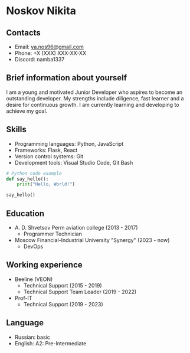 # Noskov Nikita

## Contacts
- Email: ya.nos96@gmail.com
- Phone: +X (XXX) XXX-XX-XX
- Discord: namba1337

## Brief information about yourself
I am a young and motivated Junior Developer who aspires to become an outstanding developer. My strengths include diligence, fast learner and a desire for continuous growth. I am currently learning and developing to achieve my goal.

## Skills
- Programming languages: Python, JavaScript
- Frameworks: Flask, React
- Version control systems: Git
- Development tools: Visual Studio Code, Git Bash

```python
# Python code example
def say_hello():
    print("Hello, World!")

say_hello()
```

## Education
- A. D. Shvetsov Perm aviation college (2013 - 2017)
    - Programmer Technician
- Moscow Financial-Industrial University "Synergy" (2023 - now)
    - DevOps

## Working experience
- Beeline (VEON)
    - Technical Support (2015 - 2019)
    - Technical Support Team Leader (2019 - 2022)
- Prof-IT
    - Technical Support (2019 - 2023)
## Language
- Russian: basic
- English: A2: Pre-Intermediate